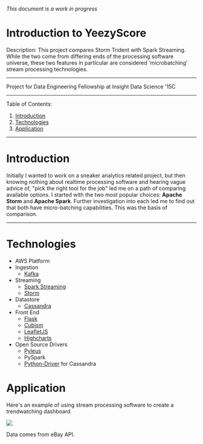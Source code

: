 *This document is a work in progress*

# Introduction to YeezyScore

Description: This project compares Storm Trident with Spark Streaming. While the two come from differing ends of the processing software universe, these two features in particular are considered 'microbatching' stream processing technologies. 

---
 
Project for Data Engineering Fellowship at Insight Data Science '15C

---

Table of Contents:

1. [Introduction](#Introduction)
2. [Technologies](#Technologies)
3. [Application](#Application)

---
# Introduction

Initially I wanted to work on a sneaker analytics related project, but then knowing nothing about realtime processing software and hearing vague advice of, "pick the right tool for the job" led me on a path of comparing available options. I started with the two most popular choices: **Apache Storm** and **Apache Spark**. Further investigation into each led me to find out that both have micro-batching capabilities. This was the basis of comparison.

---

# Technologies

* AWS Platform
* Ingestion
	* [Kafka](http://kafka.apache.org)
* Streaming
    * [Spark Streaming](http://spark.apache.org)
    * [Storm](http://storm.apache.org/)
* Datastore
    * [Cassandra](http://cassandra.apache.org/)
* Front End
	* [Flask](http://flask.pocoo.org/)
	* [Cubism](http://square.github.io/cubism/)
    * [LeafletJS](http://leafletjs.com)
    * [Highcharts](http://highcharts.com)
* Open Source Drivers
    * [Pyleus](https://github.com/Yelp/pyleus/)
    * PySpark
    * [Python-Driver](https://github.com/datastax/python-driver) for Cassandra

# Application

Here's an example of using stream processing software to create a trendwatching dashboard

![](http://de.katychuang.me/static/preview.gif)

Data comes from eBay API.
